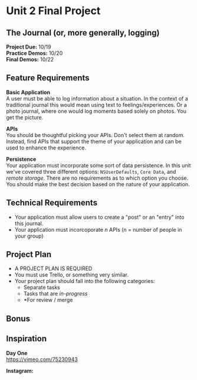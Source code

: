 # Unit 2 Final Project

## The Journal (or, more generally, logging)

**Project Due:** 10/19  
**Practice Demos:** 10/20  
**Final Demos:** 10/22

## Feature Requirements

**Basic Application**  
A user must be able to log information about a situation. In the context of a traditional journal this would mean using text to feelings/experiences. Or a photo journal, where one would log moments based solely on photos. You get the picture.

**APIs**  
You should be thoughtful picking your APIs. Don't select them at random. Instead, find APIs that support the theme of your application and can be used to enhance the experience.
 
**Persistence**  
Your application must incorporate some sort of data persistence. In this unit we've covered three different options: `NSUserDefaults`, `Core Data`, and *remote storage*. There are no requirements as to which option you choose. You should make the best decision based on the nature of your application.

## Technical Requirements
* Your application must allow users to create a "post" or an "entry" into this journal.
* Your application must incorcoporate *n* APIs (n = number of people in your group)

## Project Plan

* A PROJECT PLAN IS REQUIRED
* You must use Trello, or something very similar. 
* Your project plan should fall into the following categories:
  * Separate tasks
  * Tasks that are *in-progress*
  * *For review / merge

 
## Bonus

## Inspiration
**Day One**  
https://vimeo.com/75230943

**Instagram:**
